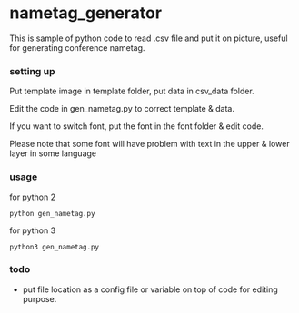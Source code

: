 # nametag_generator
This is sample of python code to read .csv file and put it on picture, useful for generating conference nametag.

### setting up 
Put template image in template folder, put data in csv_data folder.

Edit the code in gen_nametag.py to correct template & data.

If you want to switch font, put the font in the font folder & edit code.

Please note that some font will have problem with text in the upper & lower layer in some language

### usage
for python 2
```
python gen_nametag.py
```
for python 3 
```
python3 gen_nametag.py
```

### todo
- put file location as a config file or variable on top of code for editing purpose.
